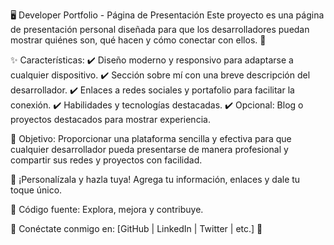 🖥️ Developer Portfolio - Página de Presentación
Este proyecto es una página de presentación personal diseñada para que los desarrolladores puedan mostrar quiénes son, qué hacen y cómo conectar con ellos. 🚀

✨ Características:
✔️ Diseño moderno y responsivo para adaptarse a cualquier dispositivo.
✔️ Sección sobre mí con una breve descripción del desarrollador.
✔️ Enlaces a redes sociales y portafolio para facilitar la conexión.
✔️ Habilidades y tecnologías destacadas.
✔️ Opcional: Blog o proyectos destacados para mostrar experiencia.

🎯 Objetivo:
Proporcionar una plataforma sencilla y efectiva para que cualquier desarrollador pueda presentarse de manera profesional y compartir sus redes y proyectos con facilidad.

📌 ¡Personalízala y hazla tuya! Agrega tu información, enlaces y dale tu toque único.

📂 Código fuente: Explora, mejora y contribuye.

🔗 Conéctate conmigo en: [GitHub | LinkedIn | Twitter | etc.] 🚀
